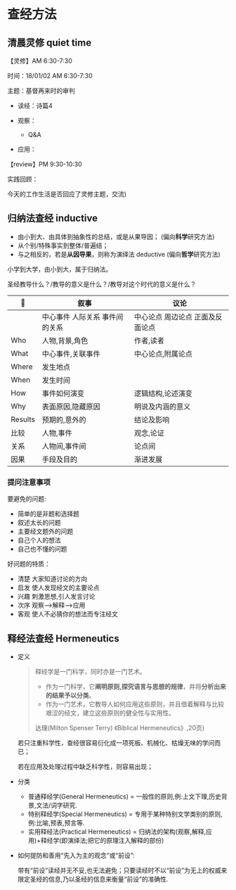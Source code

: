 # 查经方法



## 清晨灵修 quiet time

【灵修】AM 6:30-7:30

时间：18/01/02 AM 6:30-7:30

主题：基督再来时的审判

- 读经：诗篇4

- 观察：
  - Q&A

- 应用：



【review】PM 9:30-10:30

实践回顾：

今天的工作生活是否回应了灵修主题，交流)



## 归纳法查经 inductive

- 由小到大、由具体到抽象性的总结，或是从果导因； (偏向**科学**研究方法)
- 从个别/特殊事实到整体/普遍结；
- 与之相反的，若是**从因导果**，则称为演绎法 deductive (偏向**哲学**研究方法)



小学到大学，由小到大，属于归纳法。



圣经教导什么？/教导的意义是什么？/教导对这个时代的意义是什么？

|        | 叙事                           | 议论                             |
| ------- | ------------------------------ | -------------------------------- |
|         | 中心事件 人际关系 事件间的关系 | 中心论点 周边论点 正面及反面论点 |
| Who     | 人物,背景,角色                 | 作者,读者                        |
| What    | 中心事件,关联事件              | 中心论点,附属论点                |
| Where   | 发生地点                       |                                  |
| When    | 发生时间                       |                                  |
| How     | 事件如何演变                   | 逻辑结构,论述演变                |
| Why     | 表面原因,隐藏原因              | 明说及内涵的意义                 |
| Results | 预期的,意外的                  | 结论及影响                       |
| 比较    | 人物,事件                      | 观念,论证                        |
| 关系    | 人物间,事件间                  | 论点间                           |
| 因果    | 手段及目的                     | 渐进发展                         |

### 提问注意事项

要避免的问题:

- 简单的是非题和选择题
- 叙述太长的问题
- 主要经文题外的问题
- 自己个人的想法
- 自己也不懂的问题

好问题的特质：

- 清楚 大家知道讨论的方向
- 启发 使人发现经文的主要论点
- 兴趣 刺激思想,引人发言讨论
- 次序 观察--\>解释--\>应用
- 客观 使人不必猜你的想法而专注经文



## 释经法查经 Hermeneutics

- 定义

  > 释经学是一门科学，同时亦是一门艺术。
  >
  > - 作为一门科学，它**阐明原则,探究语言与思想的规律**，并将**分析出来的结果予以分类**。
  > - 作为一门艺术，它教导人如何应用这些原则，并且借着解释与比较艰涩的经文，建立这些原则的健全性与实用性。
  >
  > 达理(Milton Spenser Terry) 《Biblical Hermeneutics》,20页)

  若只注重科学性，查经很容易衍化成一项死板、机械化、枯燥无味的学问而已；

  若在应用及处理过程中缺乏科学性，则容易出现；

- 分类
  - 普通释经学(General Hermeneutics) = 一般性的原则,例:上文下理,历史背景,文法/词字研究.
  - 特别释经学(Special Hermeneutics) = 专用于某种特别文学类别的原则,例:比喻,预表,预言等.
  - 实用释经法(Practical Hermeneutics) = 归纳法的架构(观察,解释,应用)+释经学(即演绎法;把它的原理注入解释的部份)



- 如何提防和善用“先入为主的观念”或“前设”:

  带有“前设”读经并无不妥,也无法避免；只要读经时不以“前设”为无上的权威来限定圣经的信息,乃以圣经的信息来衡量“前设”的准确性.


